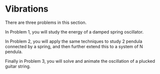 # Vibrations

There are three problems in this section.

In Problem 1, you will study the energy of a damped spring oscillator.

In Problem 2, you will apply the same techniques to study 2 pendula connected by a spring, and then further extend this to a system of N pendula.

Finally in Problem 3, you will solve and animate the oscillation of a plucked guitar string.